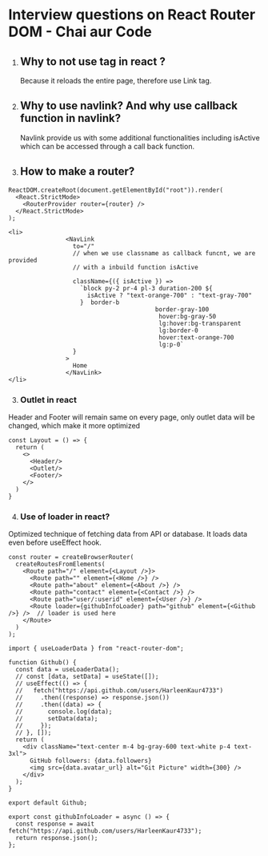 # Interview questions on React Router DOM - Chai aur Code
1. ## Why to not use <a/> tag in react ?
   Because it reloads the entire page, therefore use Link tag.
2. ## Why to use navlink? And why use callback function in navlink?
   Navlink provide us with some additional functionalities including isActive which can be accessed through a call back function.
3. ## How to make a router?
```
ReactDOM.createRoot(document.getElementById("root")).render(
  <React.StrictMode>
    <RouterProvider router={router} />
  </React.StrictMode>
);

```



```
<li>
                <NavLink
                  to="/"
                  // when we use classname as callback funcnt, we are provided
                  // with a inbuild function isActive

                  className={({ isActive }) =>
                    `block py-2 pr-4 pl-3 duration-200 ${
                      isActive ? "text-orange-700" : "text-gray-700"
                    }  border-b
                                         border-gray-100
                                          hover:bg-gray-50 
                                          lg:hover:bg-transparent 
                                          lg:border-0
                                          hover:text-orange-700 
                                          lg:p-0`
                  }
                >
                  Home
                </NavLink>
</li>
```
3. ### Outlet in react
Header and Footer will remain same on every page, only outlet data will be changed, which make it more optimized
```
const Layout = () => {
  return (
    <>
      <Header/>
      <Outlet/>
      <Footer/>
    </>
  )
}

```

4. ### Use of loader in react?
Optimized technique of fetching data from API or database. It loads data even before useEffect hook.

```
const router = createBrowserRouter(
  createRoutesFromElements(
    <Route path="/" element={<Layout />}>
      <Route path="" element={<Home />} />
      <Route path="about" element={<About />} />
      <Route path="contact" element={<Contact />} />
      <Route path="user/:userid" element={<User />} />
      <Route loader={githubInfoLoader} path="github" element={<Github />} />  // loader is used here
    </Route>
  )
);
```

```
import { useLoaderData } from "react-router-dom";

function Github() {
  const data = useLoaderData();
  // const [data, setData] = useState([]);
  // useEffect(() => {
  //   fetch("https://api.github.com/users/HarleenKaur4733")
  //     .then((response) => response.json())
  //     .then((data) => {
  //       console.log(data);
  //       setData(data);
  //     });
  // }, []);
  return (
    <div className="text-center m-4 bg-gray-600 text-white p-4 text-3xl">
      GitHub followers: {data.followers}
      <img src={data.avatar_url} alt="Git Picture" width={300} />
    </div>
  );
}

export default Github;

export const githubInfoLoader = async () => {
  const response = await fetch("https://api.github.com/users/HarleenKaur4733");
  return response.json();
};

```

